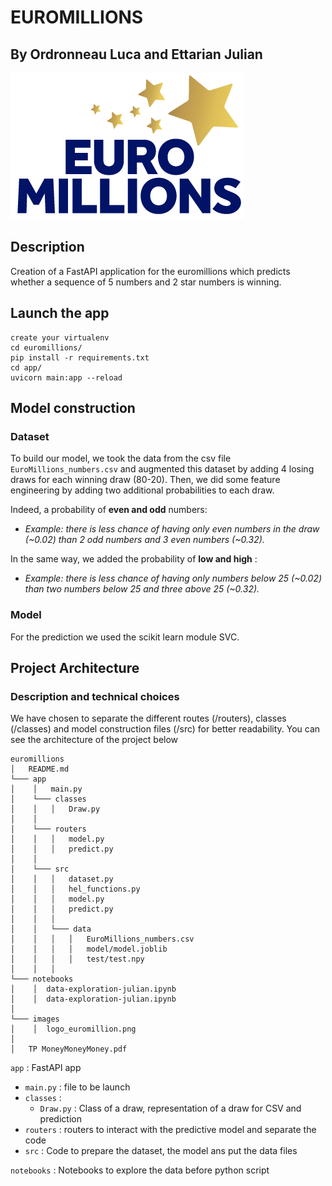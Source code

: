 # EUROMILLIONS
## By Ordronneau Luca and Ettarian Julian
![alt text](images/logo_euromillion.png)
## Description

Creation of a FastAPI application for the euromillions which predicts whether a sequence of 5 numbers and 2 star numbers is winning.
## Launch the app
```
create your virtualenv
cd euromillions/
pip install -r requirements.txt
cd app/
uvicorn main:app --reload
```

## Model construction
### Dataset
To build our model, we took the data from the csv file `EuroMillions_numbers.csv` and augmented this dataset by adding 4 losing draws for each winning draw (80-20). Then, we did some feature engineering by adding two additional probabilities to each draw.

Indeed, a probability of **even and odd** numbers: 
- *Example: there is less chance of having only even numbers in the draw (~0.02) than 2 odd numbers and 3 even numbers (~0.32).*

In the same way, we added the probability of **low and high** :
- *Example: there is less chance of having only numbers below 25 (~0.02) than two numbers below 25 and three above 25 (~0.32).* 
### Model
For the prediction we used the scikit learn module SVC.
## Project Architecture
### Description and technical choices

We have chosen to separate the different routes (/routers), classes (/classes) and model construction files (/src) for better readability. You can see the architecture of the project below
```
euromillions
│   README.md
└─── app
│    │   main.py
│    └─── classes
│    │   │   Draw.py
│    │ 
│    └─── routers
│    │   │   model.py
│    │   │   predict.py
│    │ 
│    └─── src
│    │   │   dataset.py
│    │   │   hel_functions.py
│    │   │   model.py
│    │   │   predict.py
│    │   │
│    │   └─── data
│    │   │   │   EuroMillions_numbers.csv
│    │   │   │   model/model.joblib
│    │   │   │   test/test.npy
│    │   │
└─── notebooks 
│    │  data-exploration-julian.ipynb
│    │  data-exploration-julian.ipynb
│
└─── images
│    │  logo_euromillion.png
│
│   TP MoneyMoneyMoney.pdf
```

`app` : FastAPI app
- `main.py` : file to be launch
- `classes` :
    - `Draw.py` : Class of a draw, representation of a draw for CSV and prediction
- `routers` : routers to interact with the predictive model and separate the code
- `src` : Code to prepare the dataset, the model ans put the data files

`notebooks` : Notebooks to explore the data before python script